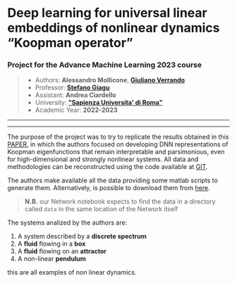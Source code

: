 # Deep learning for universal linear embeddings of nonlinear dynamics “Koopman operator”

### Project for the Advance Machine Learning 2023 course

> * Authors:    **Alessandro Mollicone**, [**Giuliano Verrando**](https://github.com/GVoreste)
> * Professor:  [**Stefano Giagu**](https://github.com/stefanogiagu)
> * Assistant:  **Andrea Ciardello**
> * University: **["Sapienza Universita' di Roma"](https://www.phys.uniroma1.it/fisica/)**
> * Academic Year: **2022-2023**

---

---

The purpose of the project was to try to replicate the results obtained in this [PAPER](https://www.nature.com/articles/s41467-018-07210-0), in which the authors focused on developing DNN representations of Koopman eigenfunctions that remain interpretable and parsimonious, even for high-dimensional and strongly nonlinear systems. All data and methodologies can be reconstructed using the code available at [GIT](https://github.com/BethanyL/DeepKoopman).

The authors make available all the data providing some matlab scripts to generate them. Alternatively, is possible to download them from [here](https://anl.app.box.com/s/9s29juzu892dfkhgxa1n1q4mj63nxabn).

> **N.B.** our Network notebook expects to find the data in a directory called `data` in the same location of the Network itself

The systems analized by the authors are:

1. A system described by a **discrete spectrum**
2. A **fluid** flowing in a **box**
3. A **fluid** flowing on an **attractor**
4. A non-linear **pendulum**

this are all examples of non linear dynamics.
